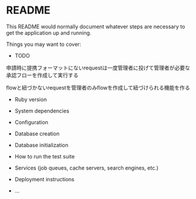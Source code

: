 # README

This README would normally document whatever steps are necessary to get the
application up and running.

Things you may want to cover:

* TODO

申請時に提携フォーマットにないrequestは一度管理者に投げて管理者が必要な承認フローを作成して実行する

flowと紐づかないrequestを管理者のみflowを作成して紐づけられる機能を作る

* Ruby version

* System dependencies

* Configuration

* Database creation

* Database initialization

* How to run the test suite

* Services (job queues, cache servers, search engines, etc.)

* Deployment instructions

* ...
